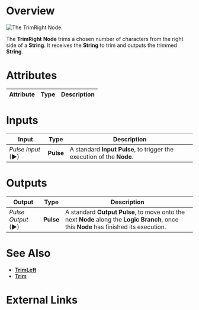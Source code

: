 # Overview

![The TrimRight Node.]()

The **TrimRight** **Node** trims a chosen number of characters from the right side of a **String**. It receives the **String** to trim and outputs the trimmed **String**.

# Attributes

|Attribute|Type|Description|
|---|---|---|

# Inputs

|Input|Type|Description|
|---|---|---|
|*Pulse Input* (►)|**Pulse**|A standard **Input Pulse**, to trigger the execution of the **Node**.|

# Outputs

|Output|Type|Description|
|---|---|---|
|*Pulse Output* (►)|**Pulse**|A standard **Output Pulse**, to move onto the next **Node** along the **Logic Branch**, once this **Node** has finished its execution.|

# See Also

* [**TrimLeft**](trimleft.md)
* [**Trim**](trim.md)

# External Links


